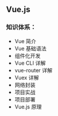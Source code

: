 ## Vue.js

### 知识体系：

* Vue 简介
* Vue 基础语法
* 组件化开发
* Vue CLI 详解
* vue-router 详解
* Vuex 详解
* 网络封装
* 项目实战
* 项目部署
* Vue.js 原理
